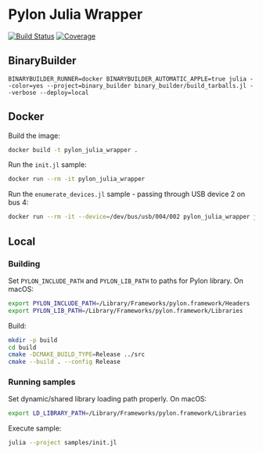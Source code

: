# Pylon Julia Wrapper

[![Build Status](https://github.com/IHPSystems/pylon_julia_wrapper/actions/workflows/CI.yaml/badge.svg?branch=master)](https://github.com/IHPSystems/pylon_julia_wrapper/actions/workflows/CI.yaml?query=branch%3Amaster)
[![Coverage](https://codecov.io/gh/IHPSystems/pylon_julia_wrapper/branch/master/graph/badge.svg)](https://codecov.io/gh/IHPSystems/pylon_julia_wrapper)

## BinaryBuilder
```
BINARYBUILDER_RUNNER=docker BINARYBUILDER_AUTOMATIC_APPLE=true julia --color=yes --project=binary_builder binary_builder/build_tarballs.jl --verbose --deploy=local
```

## Docker
Build the image:
```sh
docker build -t pylon_julia_wrapper .
```

Run the `init.jl` sample:
```sh
docker run --rm -it pylon_julia_wrapper
```

Run the `enumerate_devices.jl` sample - passing through USB device 2 on bus 4:
```sh
docker run --rm -it --device=/dev/bus/usb/004/002 pylon_julia_wrapper julia --project samples/enumerate_devices.jl
```

## Local

### Building

Set `PYLON_INCLUDE_PATH` and `PYLON_LIB_PATH` to paths for Pylon library. On macOS:
```sh
export PYLON_INCLUDE_PATH=/Library/Frameworks/pylon.framework/Headers
export PYLON_LIB_PATH=/Library/Frameworks/pylon.framework/Libraries
```
Build:
```sh
mkdir -p build
cd build
cmake -DCMAKE_BUILD_TYPE=Release ../src
cmake --build . --config Release
```

### Running samples
Set dynamic/shared library loading path properly. On macOS:
```sh
export LD_LIBRARY_PATH=/Library/Frameworks/pylon.framework/Libraries
```
Execute sample:
```sh
julia --project samples/init.jl
```
